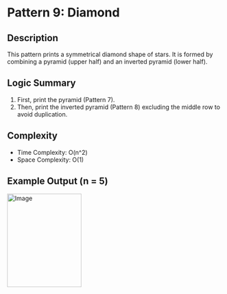 
# Pattern 9: Diamond

## Description
This pattern prints a symmetrical diamond shape of stars. It is formed by combining a pyramid (upper half) and an inverted pyramid (lower half).

## Logic Summary
1. First, print the pyramid (Pattern 7).  
2. Then, print the inverted pyramid (Pattern 8) excluding the middle row to avoid duplication.  

## Complexity
- Time Complexity: O(n^2)
- Space Complexity: O(1)

## Example Output (n = 5)
<img width="173" height="218" alt="Image" src="https://github.com/user-attachments/assets/4206a00b-7197-4dfa-9ec3-af3d3b4e5b52" />
